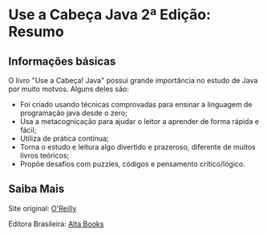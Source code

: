 # Use a Cabeça Java 2ª Edição: Resumo

## Informações básicas

O livro "Use a Cabeça! Java" possui grande importância no estudo de Java por muito motvos. Alguns deles são:

- Foi criado usando técnicas comprovadas para ensinar a linguagem de programação java desde o zero;
- Usa a metacognicação para ajudar o leitor a aprender de forma rápida e fácil;
- Utiliza de prática contínua;
- Torna o estudo e leitura algo divertido e prazeroso, diferente de muitos livros teóricos;
- Propõe desafios com puzzles, códigos e pensamento crítico/lógico.

## Saiba Mais

Site original: [O'Reilly](https://www.oreilly.com/library/view/head-first-java/0596009208/)

Editora Brasileira: [Alta Books](https://altabooks.com.br/produto/use-a-cabeca-java/)

